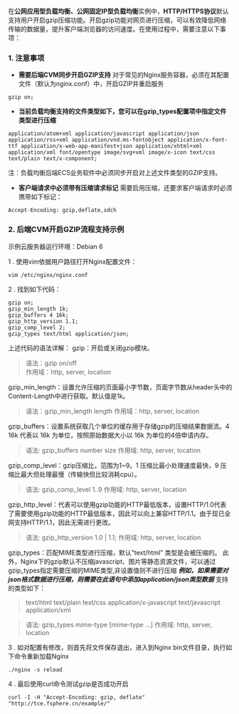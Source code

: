 在**公网应用型负载均衡、公网固定IP型负载均衡**实例中，**HTTP/HTTPS协议**默认支持用户开启gzip压缩功能。开启gzip功能对网页进行压缩，可以有效降低网络传输的数据量，提升客户端浏览器的访问速度。在使用过程中，需要注意以下事项：

### 1. 注意事项

- **需要后端CVM同步开启GZIP支持**
对于常见的Nginx服务容器，必须在其配置文件（默认为nginx.conf）中，开启GZIP并重启服务
```
gzip on;
```
- **当前负载均衡支持的文件类型如下，您可以在gzip_types配置项中指定文件类型进行压缩**
```
application/atom+xml application/javascript application/json application/rss+xml application/vnd.ms-fontobject application/x-font-ttf application/x-web-app-manifest+json application/xhtml+xml application/xml font/opentype image/svg+xml image/x-icon text/css text/plain text/x-component;
```
注：负载均衡后端ECS业务软件中必须同步开启对上述文件类型的GZIP支持。
- **客户端请求中必须带有压缩请求标记**
需要启用压缩，还要求客户端请求时必须携带如下标记：
```
Accept-Encoding: gzip,deflate,sdch
```

### 2. 后端CVM开启GZIP流程支持示例

示例云服务器运行环境：Debian 6

1 . 使用vim依据用户路径打开Nginx配置文件：
```
vim /etc/nginx/nginx.conf
```
2 . 找到如下代码：
```
gzip on;
gzip_min_length 1k;
gzip_buffers 4 16k;
gzip_http_version 1.1;
gzip_comp_level 2;
gzip_types text/html application/json;
```
上述代码的语法详解：
gzip：开启或关闭gzip模块。

> 	语法：gzip on/off	
>   作用域：http, server, location
	
gzip_min_length：设置允许压缩的页面最小字节数，页面字节数从header头中的Content-Length中进行获取。默认值是1k。

> 	语法：gzip_min_length length
>   作用域：http, server, location
	
gzip_buffers：设置系统获取几个单位的缓存用于存储gzip的压缩结果数据流。4 16k 代表以 16k 为单位，按照原始数据大小以 16k 为单位的4倍申请内存。

> 	语法: gzip_buffers number size
>   作用域: http, server, location
	
gzip_comp_level：gzip压缩比，范围为1~9。1 压缩比最小处理速度最快，9 压缩比最大但处理最慢（传输快但比较消耗cpu）。

> 	语法: gzip_comp_level 1..9
>   作用域: http, server, location
	
gzip_http_level：代表可以使用gzip功能的HTTP最低版本，设置HTTP/1.0代表了需要使用gzip功能的HTTP最低版本，因此可以向上兼容HTTP/1.1。由于现已全网支持HTTP/1.1，因此无需进行更改。

>   语法: gzip_http_version 1.0 | 1.1;
>   作用域: http, server, location

gzip_types：匹配MIME类型进行压缩，默认"text/html" 类型是会被压缩的。 此外，Nginx下的gzip默认不压缩javascript、图片等静态资源文件，可以通过gzip_types指定需要压缩的MIME类型,非设置值则不进行压缩 ***例如，如果需要对json格式数据进行压缩，则需要在此语句中添加application/json类型数据***
支持的类型如下：
>   text/html text/plain text/css application/x-javascript text/javascript application/xml

>   语法: gzip_types mime-type [mime-type ...]
>   作用域: http, server, location

3 . 如对配置有修改，则首先将文件保存退出，进入到Nginx bin文件目录，执行如下命令重新加载Nginx
```
./nginx -s reload
```
4 . 最后使用curl命令测试gzip是否成功开启
```
curl -I -H "Accept-Encoding: gzip, deflate" "http://tce.fsphere.cn/example/"
```
